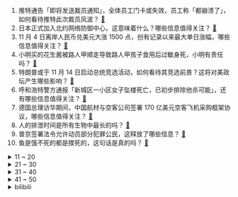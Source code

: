 1. 推特通告「即将发送裁员通知」，全体员工门卡或失效，员工称「都崩溃了」，如何看待推特此次裁员风波？ [:link:](https://www.zhihu.com/question/564630789)
2. 日本正式加入北约网络防御中心，这意味着什么？哪些信息值得关注？ [:link:](https://www.zhihu.com/question/564642737)
3. 11 月 4 日离岸人民币兑美元大涨 1500 点，创有记录以来最大单日涨幅，哪些信息值得关注？ [:link:](https://www.zhihu.com/question/564665889)
4. 小明买的花生酱被路人甲顺走导致路人甲孩子食用后过敏身死，小明有责任吗？ [:link:](https://www.zhihu.com/question/564243735)
5. 特朗普或于 11 月 14 日启动总统竞选活动，如何看待其竞选前景？这将对美政坛产生哪些影响？ [:link:](https://www.zhihu.com/question/564667014)
6. 呼和浩特警方通报「新城区一小区女子坠楼死亡，已初步排除他杀可能」，还有哪些信息值得关注？ [:link:](https://www.zhihu.com/question/564776835)
7. 德国总理访华期间，中国航材与空客公司签署 170 亿美元空客飞机采购框架协议，哪些信息值得关注？ [:link:](https://www.zhihu.com/question/564646107)
8. 人的排泄时间是所有生物中最长的吗？ [:link:](https://www.zhihu.com/question/564006096)
9. 普京签署法令允许动员部分犯罪公民，这释放了哪些信息？ [:link:](https://www.zhihu.com/question/564665363)
10. 鱼是饿不死的都是撑死的，这句话是真的吗？ [:link:](https://www.zhihu.com/question/531704430)
<details>
<summary>11 ~ 20</summary>

11. 我儿子在学校开通了“代写作业”的业务，还赚了一些零食和钱，遭到了老师的严厉批评，我应该怎么劝慰他？ [:link:](https://www.zhihu.com/question/564251445)
12. 同样体型的螳螂可以吊打所有地球已知动物吗? [:link:](https://www.zhihu.com/question/343476542)
13. 为什么在西方文化中，恶魔经常以山羊的形象出现？ [:link:](https://www.zhihu.com/question/19742967)
14. 如何评价2022年11月三星杯，韩国女棋手崔精连胜一力辽、杨鼎新、卞相壹等中日韩男棋手，闯入决赛？ [:link:](https://www.zhihu.com/question/564629455)
15. 你从哪个时刻开始觉得自己需要努力了？ [:link:](https://www.zhihu.com/question/564625897)
16. 中国台湾第三季度 GDP 年率初值 4.1% ，这一数据说明了什么？ [:link:](https://www.zhihu.com/question/563107177)
17. 压疮两小时就可以产生，为什么平时读书考试坐这么久都没事? [:link:](https://www.zhihu.com/question/559036956)
18. 这个世界存在外星人吗？ [:link:](https://www.zhihu.com/question/551060476)
19. 如何评价新版「仙剑奇侠传」《仙剑》的预告？ [:link:](https://www.zhihu.com/question/564399311)
20. S12 全球总决赛 Faker 如果夺冠了，你觉得他选哪位英雄的皮肤最有故事性？ [:link:](https://www.zhihu.com/question/563992682)
</details>
<details>
<summary>21 ~ 30</summary>

21. 47 岁男子涉嫌路边猥亵未成年少女已被抓获，该男子将面临什么处罚？ [:link:](https://www.zhihu.com/question/564597735)
22. 现在什么邮箱比较好用？Gmail、Outlook、Hotmail 和163、QQ 邮箱怎么比较？ [:link:](https://www.zhihu.com/question/21270568)
23. 双十一期间是11.11当天的价格最便宜，还是说这期间的某一天最便宜？ [:link:](https://www.zhihu.com/question/66550652)
24. 第一个让你感到真正恐惧的电子游戏是什么？为什么？ [:link:](https://www.zhihu.com/question/359151542)
25. 如何评价《一年一度喜剧大赛》第二季第六期？ [:link:](https://www.zhihu.com/question/564651472)
26. 可以分享一下你一生中最快乐的时候吗？ [:link:](https://www.zhihu.com/question/564595236)
27. 作为地图爱好者，你收藏过哪些有意义的地图？ [:link:](https://www.zhihu.com/question/465456989)
28. 有哪些适合年轻人穿的男装服装品牌？ [:link:](https://www.zhihu.com/question/27214479)
29. 有一个特别节省的老妈是一种怎样的体验？ [:link:](https://www.zhihu.com/question/564661521)
30. 今天是世界海啸日，海啸到底有多恐怖？ [:link:](https://www.zhihu.com/question/277466825)
</details>
<details>
<summary>31 ~ 40</summary>

31. 初一初二没学好，初三学还来得及吗？ [:link:](https://www.zhihu.com/question/564060550)
32. 五部门联合发布《个人养老金实施办法》，有哪些信息值得关注？具有哪些积极意义？ [:link:](https://www.zhihu.com/question/564610144)
33. 泽连斯基称若普京参加 G20 峰会，乌方不会出席，释放哪些信息？ [:link:](https://www.zhihu.com/question/564594333)
34. 如何评价《明日方舟》上线意大利语语音？ [:link:](https://www.zhihu.com/question/561890838)
35. 如何看待 NBA 球星欧文因分享「反犹」电影被篮网宣布停薪禁赛？哪些信息值得注意？ [:link:](https://www.zhihu.com/question/564591262)
36. 如何评价《光与夜之恋》新活动「奈特兰王国」所放出的 PV「欲海狂澜」？ [:link:](https://www.zhihu.com/question/564392974)
37. 如何看待文字讨好症「讨好」的姿态，会对自身带来哪些影响？为什么我们的社交变成了现在这样的局面？ [:link:](https://www.zhihu.com/question/564408360)
38. 考研一战成硕的前辈们，你们的秘诀是什么？ [:link:](https://www.zhihu.com/question/548691349)
39. 颜宁宣布即将辞去普林斯顿大学教职，到深圳创立医学科学院，可能会给行业带来哪些积极影响？ [:link:](https://www.zhihu.com/question/563949692)
40. 第五届进博会于 11 月 5 日至 10 日在上海举办，这届进博会有哪些变化？哪些产品让你眼前一亮？ [:link:](https://www.zhihu.com/question/564336957)
</details>
<details>
<summary>41 ~ 50</summary>

41. 如何看待共享单车实行「驾照分」机制，被扣至 0 分将被纳入黑名单？将对相关市场带来哪些影响？ [:link:](https://www.zhihu.com/question/564584760)
42. 2023 国考报名人数突破 250 万为近十年之最，北京地区职位报名人数最多，如何看待今年的报考数据？ [:link:](https://www.zhihu.com/question/564583731)
43. 美国 2 年期国债收益率异动暴涨，迅速走高 50 个基点升破 5.1% ，发生了什么？ [:link:](https://www.zhihu.com/question/564415876)
44. 朔尔茨率「豪华」经贸代表团访华，多位德企高管随行，此行对双边贸易产生哪些影响？为中德经济带来哪些机遇？ [:link:](https://www.zhihu.com/question/564443489)
45. 联大连续第30次通过决议要求美国停止对古巴的封锁，美国为何拒不执行联大决议？还有哪些信息值得关注？ [:link:](https://www.zhihu.com/question/564627499)
46. 美方首次承认有美国军事人员进入乌克兰境内，释放了哪些信号？美国会直接介入俄乌冲突吗？ [:link:](https://www.zhihu.com/question/564369823)
47. 金庸先生的书要按照什么顺序读？ [:link:](https://www.zhihu.com/question/34598906)
48. 《甄嬛传》中为什么安陵容被封为鹂妃反而很生气？ [:link:](https://www.zhihu.com/question/294012988)
49. 如何解读《原神》3.2主线剧情结尾，关于双子的最新情报？ [:link:](https://www.zhihu.com/question/564213493)
50. 如何看待 985 毕业的学生找工作光靠学历就能如鱼得水？ [:link:](https://www.zhihu.com/question/564024089)
</details><details>
<summary>bilibili</summary>

1. CSGO玉麒麟本麟上线 [:link:](//www.bilibili.com/video/BV1kG411A75E)
2. 海澜之家空中变装 [:link:](//www.bilibili.com/video/BV1eg41167nC)
3. 原神尘歌壶花海秋千免费复制码，点击领取 [:link:](//www.bilibili.com/video/BV1ge4y1t7RV)
4. 扫码点餐默认勾选“餐具费”？我的钱包不能我做主？ [:link:](//www.bilibili.com/video/BV1dP4y1m7XD)
5. 【罗翔】“网课爆破”犯了什么法？ [:link:](//www.bilibili.com/video/BV1584y1v7AH)
6. 喝醉后的行为有多离谱？我们把自己灌醉后记录了下来 [:link:](//www.bilibili.com/video/BV19e4y1y7HV)
7. 谁是斯诺登的老前辈？【硬核狠人42】 [:link:](//www.bilibili.com/video/BV1QV4y1g7qH)
8. 自律真的会让我变得闪闪发光 [:link:](//www.bilibili.com/video/BV1FG411P7EF)
9. 【花样滑冰】| 约尔花滑 ❤ 纵享丝滑 [:link:](//www.bilibili.com/video/BV1zm4y1c7qx)
10. ⚡️ 小 老 鼠 也 很 可 爱 ⚡️ [:link:](//www.bilibili.com/video/BV1xG4y1h7Kj)
<details>
<summary>11 ~ 20</summary>

11. 摆！ [:link:](//www.bilibili.com/video/BV1Re4y1y7Tf)
12. 用恐怖片的方式打开购物节 [:link:](//www.bilibili.com/video/BV1iG411c79s)
13. 【新 概 念 运 镜】 [:link:](//www.bilibili.com/video/BV1E8411h7oe)
14. 【原神】草神纳西妲武器伤害期望对比+圣遗物选择，流浪乐章再次证明了自己（魔导绪论是把好武器诶 [:link:](//www.bilibili.com/video/BV1kD4y147fA)
15. 《原神》过场动画-「布耶尔最初的贤者」 [:link:](//www.bilibili.com/video/BV1yV4y1371t)
16. 你 这 是 玩 命 [:link:](//www.bilibili.com/video/BV18v4y1D7vG)
17. 在素食主义者面前跪着吃炸鸡，他好虔诚，我哭死 [:link:](//www.bilibili.com/video/BV1gg41167CZ)
18. “我肯定在几百年前就判过你刑” [:link:](//www.bilibili.com/video/BV1SP411A7Lv)
19. 因为淋过雨，所以要把他的伞撕的稀巴烂。 [:link:](//www.bilibili.com/video/BV16t4y1M7W7)
20. 五 花 肉 天 花 板 [:link:](//www.bilibili.com/video/BV1zg41167qk)
</details>
<details>
<summary>21 ~ 30</summary>

21. 是时候让舍友懂得如何做一个合格的大学生了 [:link:](//www.bilibili.com/video/BV1Xd4y1k7Je)
22. 【warma】做这种视频有什么意义？【沃玛的生活/第八期】 [:link:](//www.bilibili.com/video/BV1g84y1q7AC)
23. 全网跑的最快的纸箱狗 [:link:](//www.bilibili.com/video/BV16D4y147dY)
24. 【原神】劫波莲速刷路线（懒人拍照版）【小草神纳西妲突破材料】 [:link:](//www.bilibili.com/video/BV1f84y1i7e8)
25. “喜欢这种氛围感，雨声很大内心却很平静～” [:link:](//www.bilibili.com/video/BV1dR4y1Q7vZ)
26. 那一夜 我复盘了好久 [:link:](//www.bilibili.com/video/BV1PW4y147cK)
27. 【明日方舟】尝试剪一种很新的东西 [:link:](//www.bilibili.com/video/BV1nv4y1D7A3)
28. 开服3年老玩家，当我看了方舟动画第1集后...... [:link:](//www.bilibili.com/video/BV1xt4y1M73y)
29. “当年星爷的这部电影，现在回头看看真是细节满满！” [:link:](//www.bilibili.com/video/BV1uV4y137rX)
30. 美国的切尔西到底能不能踩？ [:link:](//www.bilibili.com/video/BV11d4y1c7R1)
</details>
<details>
<summary>31 ~ 40</summary>

31. 赏～ [:link:](//www.bilibili.com/video/BV1Bd4y1c7s7)
32. 觉醒年代细节有多疯狂？群演大爷临场发挥一句话，导演泪洒片场 [:link:](//www.bilibili.com/video/BV1AW4y177FW)
33. 花2000元买个18斤石斑鱼头，做成剁椒鱼头，一口下去惊艳了！ [:link:](//www.bilibili.com/video/BV1Ld4y1C7PT)
34. 当时的我尴尬的甚至可以用脚趾头扣出三室一厅！ [:link:](//www.bilibili.com/video/BV1LP4y1U74J)
35. 【原神】看好了，小草神是这样玩的！ [:link:](//www.bilibili.com/video/BV1ZV4y1g7D2)
36. 342颗纠缠之缘，大战草神池！ [:link:](//www.bilibili.com/video/BV19e4y1y7M6)
37. 发生踩踏事故，到底该用什么自救姿态 [:link:](//www.bilibili.com/video/BV1mY411f7vt)
38. 10元工地盒饭历史大亏损，没人买了！！ [:link:](//www.bilibili.com/video/BV1it4y1M7Cb)
39. 心理学大师教你如何用多巴胺自律上瘾？ [:link:](//www.bilibili.com/video/BV1iG4y1b7Np)
40. 异地多年终于在村里办了婚礼，老公竟当场挑衅老丈人！ [:link:](//www.bilibili.com/video/BV1Yg41167jJ)
</details>
<details>
<summary>41 ~ 50</summary>

41. 猫猫怎么可以这么倒霉！ [:link:](//www.bilibili.com/video/BV15P4y1m7r9)
42. 法语版《爱人错过》？ [:link:](//www.bilibili.com/video/BV1xe4y1t78Y)
43. 偷偷整蛊女友一整天！被发现后她居然… [:link:](//www.bilibili.com/video/BV1z84y1i75h)
44. 猫德学院大战狮子猫家族之空调外机大捷 [:link:](//www.bilibili.com/video/BV1XG411A7j2)
45. 你管这叫刮刮乐？ [:link:](//www.bilibili.com/video/BV1wK411S7HU)
46. 当阿拉伯人来中国发大财 [:link:](//www.bilibili.com/video/BV1FG4y187JG)
47. 我证明！新闻里说的是事实！中国空间站真的就像搭积木一样 [:link:](//www.bilibili.com/video/BV1a8411Y7Go)
48. 【原神】劫波莲究极懒人拍照采集路线！拍照隔空取物！纳西妲突破材料劫波莲高效收集路线！ [:link:](//www.bilibili.com/video/BV1vm4y1c7zL)
49. 哪有什么恐怖故事，不过是吃人的礼教罢了「丝滑变装」 [:link:](//www.bilibili.com/video/BV12D4y147J1)
50. 无意间，翻抽屉发现一张五年前的底片，太棒了，学习#手机摄影 #我没选错 [:link:](//www.bilibili.com/video/BV17g41167sy)
</details>
<details>
<summary>51 ~ 60</summary>

51. 口译笔记1，你准备好了吗 [:link:](//www.bilibili.com/video/BV1AV4y137Ne)
52. 【半佛】恋爱不趁早，可能成祸害 [:link:](//www.bilibili.com/video/BV1Xe4y1s7WZ)
53. 全球十大女富豪，我看看有谁不想努力了？ [:link:](//www.bilibili.com/video/BV1XP4y1m7sD)
54. 【原神揭开】草神究竟强在哪？纳西妲全方位攻略 [:link:](//www.bilibili.com/video/BV11d4y1c7hV)
55. 草神金曲《草神Disco》 [:link:](//www.bilibili.com/video/BV1aY411f7mF)
56. 【小雅】一口气看完2022年网飞最新克苏鲁恐怖美剧《吉尔莫·德尔·托罗的奇思妙想》全集（珍奇柜） [:link:](//www.bilibili.com/video/BV12D4y147dh)
57. 这就是读书的意义吧！房琪一开口迷倒众生，董卿就是国泰民安 #娱乐播报台  #娱乐圈的那些事儿  #不属于你的永远都不是你的 [:link:](//www.bilibili.com/video/BV1pt4y1M7pq)
58. 今年最离谱的一餐！小伙买单差点哭了..... [:link:](//www.bilibili.com/video/BV12D4y147GS)
59. 他只是在害怕回到过去啊【原神/散兵】 [:link:](//www.bilibili.com/video/BV1eg411678i)
60. 鉴定网络热门二次元头像【阅片无数特别篇】 [:link:](//www.bilibili.com/video/BV1De4y147vA)
</details>
<details>
<summary>61 ~ 70</summary>

61. 谈 了 恋 爱 的 男 人 果 然 藏 不 住 事 啊 许 嵩 。 [:link:](//www.bilibili.com/video/BV1jd4y1C7aD)
62. 蓝色妖姬切尔西！不要给我丢垃圾！ [:link:](//www.bilibili.com/video/BV1vm4y1c7Rk)
63. 孙悟空全新单曲《悟·心》 [:link:](//www.bilibili.com/video/BV1oP4y1m7dL)
64. 【原神翻唱】草神为什么要无脑选择《精精爆》 [:link:](//www.bilibili.com/video/BV1dd4y1c7ZZ)
65. 雨天举着砖块站在路边，还会被溅一身水吗 [:link:](//www.bilibili.com/video/BV1Fe4y1m7CH)
66. 1920-2020 百年变迁，中国电影女性人物演化之美 [:link:](//www.bilibili.com/video/BV14d4y1c7DL)
67. 电影最TOP：阿汤哥是怎样炼成的？全网最全汤姆•克鲁斯盘点 [:link:](//www.bilibili.com/video/BV1vm4y1c7xh)
68. 星瞳新专《瞳》官方MV公开！ [:link:](//www.bilibili.com/video/BV1MW4y177ZG)
69. 【阿斗】王权和神权对决！放虎归山终害己？美剧史诗巨作《权力的游戏》第17期 [:link:](//www.bilibili.com/video/BV1x84y1q7GR)
70. 姬 斗 罗 [:link:](//www.bilibili.com/video/BV1Vm4y1c75f)
</details>
<details>
<summary>71 ~ 80</summary>

71. 外网沸腾！散兵冲上全球38国热搜榜！立绘点赞破历史记录！外网散兵厨过大年庆祝散兵实装！【快讯】 [:link:](//www.bilibili.com/video/BV1L14y1V7Nv)
72. 《 奇 怪 的 羊 咩 咩 增 加 了 》 [:link:](//www.bilibili.com/video/BV1ce411F7Bg)
73. 是什么让你突然努力 [:link:](//www.bilibili.com/video/BV1Cd4y1c7bv)
74. 起诉甲方爸爸 [:link:](//www.bilibili.com/video/BV1gd4y1C7W1)
75. 纳西妲的隐藏玩法 [:link:](//www.bilibili.com/video/BV1c84y1q7Mh)
76. 今天这顿局，老板的表现格外有排面。 [:link:](//www.bilibili.com/video/BV1oe4y1s7sz)
77. 大学老师查学生逃课新套路：反向签到 [:link:](//www.bilibili.com/video/BV1N8411h77b)
78. 这一次我只负责吃！ [:link:](//www.bilibili.com/video/BV1P14y1V7nJ)
79. 台州.新荣记  厨子探店¥990 [:link:](//www.bilibili.com/video/BV148411h7nC)
80. 德国室友: 真的栓Q! 我就没见过半杯就倒的中国小伙!! [:link:](//www.bilibili.com/video/BV1514y1V7Sh)
</details>
<details>
<summary>81 ~ 90</summary>

81. 展示下最近收藏的手表 [:link:](//www.bilibili.com/video/BV1384y1q7SY)
82. 我老婆好像在玩一种很新的东西? [:link:](//www.bilibili.com/video/BV1cd4y1w7Fk)
83. 不要尝试！！不要尝试！！不要尝试！！ [:link:](//www.bilibili.com/video/BV1te4y117CJ)
84. 这辈子都没见过这么多妖怪【万圣节人类图鉴】 [:link:](//www.bilibili.com/video/BV1i8411Y7Z4)
85. 小僵尸出没！ε-(´∀｀; )神的随波逐流～ [:link:](//www.bilibili.com/video/BV1Xe411G7t4)
86. 不远万里的跨国奔赴，盖瑞抛弃所有到中国追随黄芳莉 [:link:](//www.bilibili.com/video/BV1Ce4y1y7hi)
87. 探访全美排名第一，巨大牛肋骨三明治！！¥300一个什么体验？ [:link:](//www.bilibili.com/video/BV1QG411A7hb)
88. 旅行日记。 [:link:](//www.bilibili.com/video/BV1Kd4y1C7cx)
89. 《明日方舟》EP - Sentenced [:link:](//www.bilibili.com/video/BV1Ce4y1y7Ly)
90. “有人看段子，有人照镜子” [:link:](//www.bilibili.com/video/BV1jd4y1c7EQ)
</details>
<details>
<summary>91 ~ 100</summary>

91. 祝喜欢eva的你万圣节快乐 [:link:](//www.bilibili.com/video/BV1nP411w7Db)
92. 【原神】就是你想打魔神战争？ [:link:](//www.bilibili.com/video/BV1iP411w7Nb)
93. NASA、纳粹、麻省理工，火箭为何从东方升起？【钱学森上】【正经比比】 [:link:](//www.bilibili.com/video/BV1u14y1L7wg)
94. 对！22年年度最强五星！最精简的草神硬核攻略及抽取建议【原神】 [:link:](//www.bilibili.com/video/BV1Ze4y127NG)
95. 老师反向课堂签到 30秒就让5名逃课学生“暴露” [:link:](//www.bilibili.com/video/BV1CD4y147TP)
96. 一朵牡丹花入水就会融化？一道国色天香做法竟然这么复杂！ [:link:](//www.bilibili.com/video/BV1SP4y1m7GL)
97. 为了在MC还原百万奖牌！我拆掉它才发现背后藏着的一句话… [:link:](//www.bilibili.com/video/BV1TP4y1U7cT)
98. 当你跟老板一起聚餐！ [:link:](//www.bilibili.com/video/BV1Le4y1t7MJ)
99. 大家好，我是梁小龙，B站我来也，各位多多指教！ [:link:](//www.bilibili.com/video/BV1w14y157fD)
100. 我不理解 [:link:](//www.bilibili.com/video/BV1yV4y1g7Ly)
</details></details>
